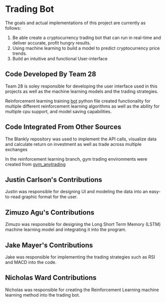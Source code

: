 # Trading Bot

The goals and actual implementations of this project are currently as follows:  

1. Be able create a cryptocurrency trading bot that can run in real-time and deliver accurate, profit hungry results.
2. Using machine learning to build a model to predict cryptocurrency price trends.
3. Build an intuitive and functional User-interface


## Code Developed By Team 28
Team 28 is soley responsible for developing the user interface used in this projects as well as the machine learning models and the trading strategies.

Reinforcement learning training [bot](https://github.com/JacobMayer/Blankly/blob/NicholasWard-RienforcementLearning/bot_training.py) python file created functionality for multiple different reinforcement learning algorithms as well as the ability for multiple cpu support, and model saving capabilities.

## Code Integrated From Other Sources
The Blankly repository was used to implement the API calls, visualize data and calculate return on investment as well as trade across multiple exchanges

In the reinforcement learning branch, gym trading environments were created from [gym_anytrading](https://github.com/AminHP/gym-anytrading)

## Justin Carlson's Contributions
Justin was responsible for designing UI and modeling the data into an easy-to-read graphic format for the user. 


## Zimuzo Agu's Contributions
Zimuzo was responsible for designing the Long Short Term Memory (LSTM) machine learning model and integrating it into the program.


## Jake Mayer's Contributions
Jake was responsible for implementing the trading strategies such as RSI and MACD into the code.


## Nicholas Ward Contributions
Nicholas was responsible for creating the Reinforcement Learning machine learning method into the trading bot.
